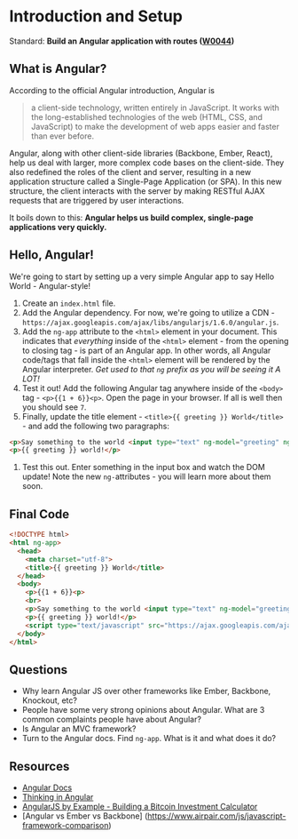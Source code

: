 # Introduction and Setup

Standard: **Build an Angular application with routes (<a href="#">W0044</a>)**

## What is Angular?

According to the official Angular introduction, Angular is

> a client-side technology, written entirely in JavaScript. It works with the long-established technologies of the web (HTML, CSS, and JavaScript) to make the development of web apps easier and faster than ever before.

Angular, along with other client-side libraries (Backbone, Ember, React), help us deal with larger, more complex code bases on the client-side. They also redefined the roles of the client and server, resulting in a new application structure called a Single-Page Application (or SPA). In this new structure, the client interacts with the server by making RESTful AJAX requests that are triggered by user interactions.

It boils down to this: **Angular helps us build complex, single-page applications very quickly.**

## Hello, Angular!

We're going to start by setting up a very simple Angular app to say Hello World - Angular-style!

1. Create an `index.html` file.
1. Add the Angular dependency. For now, we're going to utilize a CDN - `https://ajax.googleapis.com/ajax/libs/angularjs/1.6.0/angular.js`.
1. Add the `ng-app` attribute to the `<html>` element in your document. This indicates that *everything* inside of the `<html>` element - from the opening to closing tag - is part of an Angular app. In other words, all Angular code/tags that fall inside the `<html>` element will be rendered by the Angular interpreter. *Get used to that `ng` prefix as you will be seeing it A LOT!*
1. Test it out! Add the following Angular tag anywhere inside of the `<body>` tag - `<p>{{1 + 6}}<p>`. Open the page in your browser. If all is well then you should see `7`.
1. Finally, update the title element - `<title>{{ greeting }} World</title>` - and add the following two paragraphs:
  ```html
  <p>Say something to the world <input type="text" ng-model="greeting" ng-init="greeting='Hello, '"></p>
  <p>{{ greeting }} world!</p>
  ```

1. Test this out. Enter something in the input box and watch the DOM update! Note the new `ng-`attributes - you will learn more about them soon.

## Final Code

```html
<!DOCTYPE html>
<html ng-app>
  <head>
    <meta charset="utf-8">
    <title>{{ greeting }} World</title>
  </head>
  <body>
    <p>{{1 + 6}}<p>
    <br>
    <p>Say something to the world <input type="text" ng-model="greeting" ng-init="greeting='Hello, '"></p>
    <p>{{ greeting }} world!</p>
    <script type="text/javascript" src="https://ajax.googleapis.com/ajax/libs/angularjs/1.6.0/angular.js"></script>
  </body>
</html>
```

## Questions

* Why learn Angular JS over other frameworks like Ember, Backbone, Knockout, etc?
* People have some very strong opinions about Angular. What are 3 common complaints people have about Angular?
* Is Angular an MVC framework?
* Turn to the Angular docs. Find `ng-app`. What is it and what does it do?

## Resources

* [Angular Docs](https://docs.angularjs.org/api)
* [Thinking in Angular](http://stackoverflow.com/questions/14994391/thinking-in-angularjs-if-i-have-a-jquery-background/15012542#15012542)
* [AngularJS by Example - Building a Bitcoin Investment Calculator](https://github.com/mjhea0/thinkful-angular)
* [Angular vs Ember vs Backbone] (https://www.airpair.com/js/javascript-framework-comparison)
